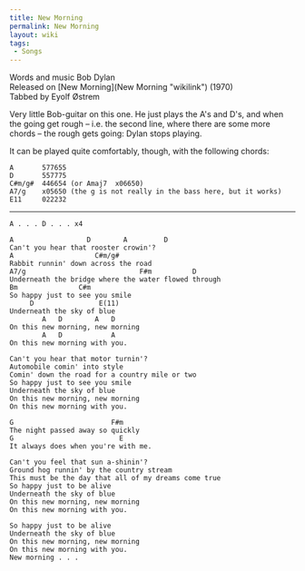```yaml
---
title: New Morning
permalink: New Morning
layout: wiki
tags:
 - Songs
---
```


Words and music Bob Dylan  
Released on [New Morning](New Morning "wikilink") (1970)  
Tabbed by Eyolf Østrem

Very little Bob-guitar on this one. He just plays the A's and D's, and
when the going get rough – i.e. the second line, where there are some
more chords – the rough gets going: Dylan stops playing.

It can be played quite comfortably, though, with the following chords:

    A       577655
    D       557775
    C#m/g#  446654 (or Amaj7  x06650)
    A7/g    x05650 (the g is not really in the bass here, but it works)
    E11     022232

* * * * *

    A . . . D . . . x4

    A                  D        A         D
    Can't you hear that rooster crowin'?
    A                    C#m/g#
    Rabbit runnin' down across the road
    A7/g                            F#m          D
    Underneath the bridge where the water flowed through
    Bm               C#m
    So happy just to see you smile
         D                E(11)
    Underneath the sky of blue
            A   D        A   D
    On this new morning, new morning
            A   D            A
    On this new morning with you.

    Can't you hear that motor turnin'?
    Automobile comin' into style
    Comin' down the road for a country mile or two
    So happy just to see you smile
    Underneath the sky of blue
    On this new morning, new morning
    On this new morning with you.

    G                        F#m
    The night passed away so quickly
    G                          E
    It always does when you're with me.

    Can't you feel that sun a-shinin'?
    Ground hog runnin' by the country stream
    This must be the day that all of my dreams come true
    So happy just to be alive
    Underneath the sky of blue
    On this new morning, new morning
    On this new morning with you.

    So happy just to be alive
    Underneath the sky of blue
    On this new morning, new morning
    On this new morning with you.
    New morning . . .
